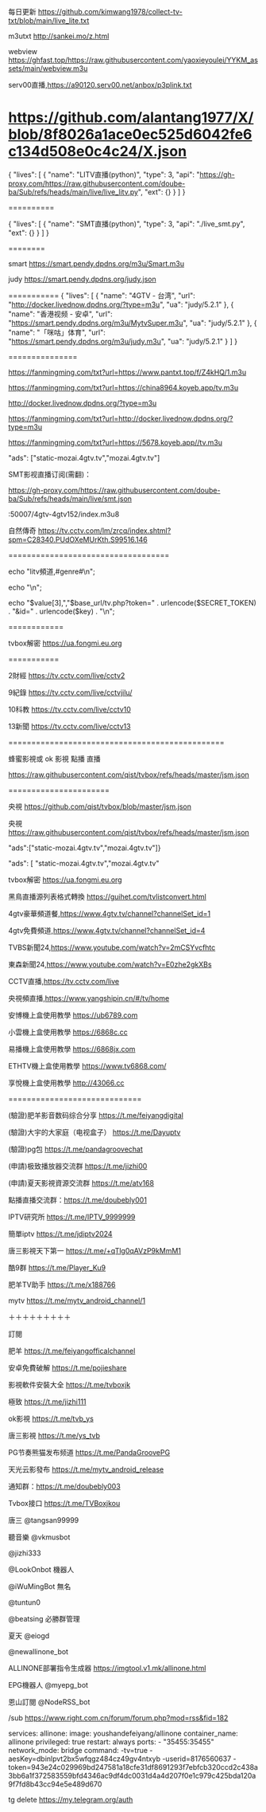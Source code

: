 每日更新   https://github.com/kimwang1978/collect-tv-txt/blob/main/live_lite.txt

m3utxt  http://sankei.mo/z.html


webview  https://ghfast.top/https://raw.githubusercontent.com/yaoxieyoulei/YYKM_assets/main/webview.m3u

serv00直播,https://a90120.serv00.net/anbox/p3plink.txt

https://github.com/alantang1977/X/blob/8f8026a1ace0ec525d6042fe6c134d508e0c4c24/X.json
===========

{
  "lives": [
    {
      "name": "LITV直播(python)",
      "type": 3,
      "api": "https://gh-proxy.com/https://raw.githubusercontent.com/doube-ba/Sub/refs/heads/main/live/live_litv.py",
      "ext": {}
    }
  ]
}

==========

{
  "lives": [
    {
      "name": "SMT直播(python)",
      "type": 3,
      "api": "./live_smt.py",
      "ext": {}
    }
  ]
}

========

smart https://smart.pendy.dpdns.org/m3u/Smart.m3u


judy  https://smart.pendy.dpdns.org/judy.json


===========
{
     "lives": [
  {
    "name": "4GTV - 台湾",
    "url": "http://docker.livednow.dpdns.org/?type=m3u",
    "ua": "judy/5.2.1"
  },
  {
    "name": "香港视频 - 安卓",
    "url": "https://smart.pendy.dpdns.org/m3u/MytvSuper.m3u",
    "ua": "judy/5.2.1"
  },
  {
    "name": "「咪咕」体育",
    "url": "https://smart.pendy.dpdns.org/m3u/judy.m3u",
    "ua": "judy/5.2.1"
  }
]
}

===============

https://fanmingming.com/txt?url=https://www.pantxt.top/f/Z4kHQ/1.m3u

https://fanmingming.com/txt?url=https://china8964.koyeb.app/tv.m3u

http://docker.livednow.dpdns.org/?type=m3u

https://fanmingming.com/txt?url=http://docker.livednow.dpdns.org/?type=m3u

https://fanmingming.com/txt?url=https://5678.koyeb.app//tv.m3u

"ads": ["static-mozai.4gtv.tv","mozai.4gtv.tv"]

SMT影视直播订阅(需翻)：

https://gh-proxy.com/https://raw.githubusercontent.com/doube-ba/Sub/refs/heads/main/live/smt.json


:50007/4gtv-4gtv152/index.m3u8

自然傳奇  https://tv.cctv.com/lm/zrcq/index.shtml?spm=C28340.PUdOXeMUrKth.S99516.146

===================================

echo "litv頻道,#genre#\n";

echo "\n";

echo "$value[3],","$base_url/tv.php?token=" . urlencode($SECRET_TOKEN) . "&id=" . urlencode($key) . "\n";

============

tvbox解密 https://ua.fongmi.eu.org

===========

2財經 https://tv.cctv.com/live/cctv2

9紀錄 https://tv.cctv.com/live/cctvjilu/

10科教 https://tv.cctv.com/live/cctv10

13新聞 https://tv.cctv.com/live/cctv13

===============================================

蜂蜜影視或 ok 影視 點播 直播

https://raw.githubusercontent.com/qist/tvbox/refs/heads/master/jsm.json

======================

央視 https://github.com/qist/tvbox/blob/master/jsm.json

央視 https://raw.githubusercontent.com/qist/tvbox/refs/heads/master/jsm.json

"ads":["static-mozai.4gtv.tv","mozai.4gtv.tv"]}

"ads": [ "static-mozai.4gtv.tv","mozai.4gtv.tv"

tvbox解密 https://ua.fongmi.eu.org

黑鳥直播源列表格式轉換 https://guihet.com/tvlistconvert.html

4gtv豪華頻道餐,https://www.4gtv.tv/channel?channelSet_id=1

4gtv免費頻道,https://www.4gtv.tv/channel?channelSet_id=4

TVBS新聞24,https://www.youtube.com/watch?v=2mCSYvcfhtc

東森新聞24,https://www.youtube.com/watch?v=E0zhe2gkXBs

CCTV直播,https://tv.cctv.com/live

央視頻直播,https://www.yangshipin.cn/#/tv/home

安博機上盒使用教學 https://ub6789.com

小雲機上盒使用教學 https://6868c.cc

易播機上盒使用教學 https://6868jx.com

ETHTV機上盒使用教學 https://www.tv6868.com/

享悅機上盒使用教學 http://43066.cc

=============================

(驗證)肥羊影音数码综合分享 https://t.me/feiyangdigital

(驗證)大宇的大家庭（电视盒子） https://t.me/Dayuptv

(驗證)pg包 https://t.me/pandagroovechat

(申請)极致播放器交流群 https://t.me/jizhi00

(申請)夏天影視資源交流群 https://t.me/atv168

點播直播交流群：https://t.me/doubebly001

IPTV研究所 https://t.me/IPTV_9999999

簡單iptv https://t.me/jdiptv2024

唐三影視天下第一 https://t.me/+qTlg0qAVzP9kMmM1

酷9群 https://t.me/Player_Ku9

肥羊TV助手 https://t.me/x188766

mytv https://t.me/mytv_android_channel/1

＋＋＋＋＋＋＋＋＋

訂閱

肥羊 https://t.me/feiyangofficalchannel

安卓免費破解 https://t.me/pojieshare

影視軟件安裝大全 https://t.me/tvboxjk

極致 https://t.me/jizhi111

ok影視 https://t.me/tvb_ys

唐三影視 https://t.me/ys_tvb

PG节奏熊猫发布频道 https://t.me/PandaGroovePG

天光云影發布 https://t.me/mytv_android_release

通知群：https://t.me/doubebly003

Tvbox接口 https://t.me/TVBoxjkou

唐三 @tangsan99999

聽音樂 @vkmusbot

@jizhi333

@LookOnbot 機器人

@iWuMingBot 無名

@tuntun0

@beatsing 必勝群管理

夏天 @eiogd

@newallinone_bot

ALLINONE部署指令生成器 https://imgtool.v1.mk/allinone.html

EPG機器人 @myepg_bot


恩山訂閱 @NodeRSS_bot

/sub https://www.right.com.cn/forum/forum.php?mod=rss&fid=182

services: allinone: image: youshandefeiyang/allinone container_name: allinone privileged: true restart: always ports: - "35455:35455" network_mode: bridge command: -tv=true -aesKey=dbinlpvt2bx5wfqgz484cz49gv4ntxyb -userid=8176560637 -token=943e24c029969bd247581a18cfe31df8691293f7ebfcb320ccd2c438a3bb6a1f372583559bfd4346ac9df4dc0031d4a4d207f0e1c979c425bda120a9f7fd8b43cc94e5e489d670


tg delete https://my.telegram.org/auth
